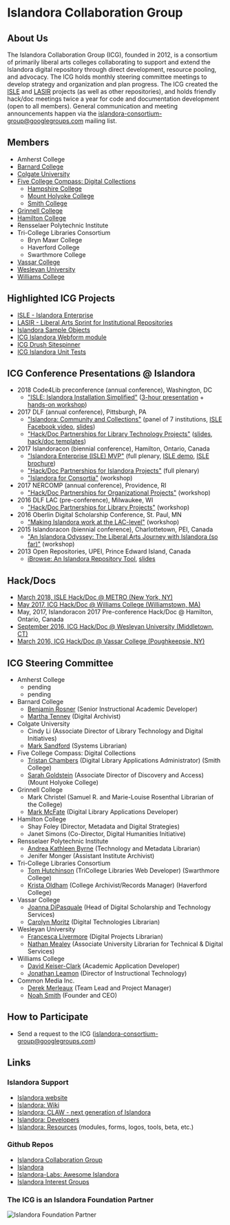 # Islandora Collaboration Group

## About Us
The Islandora Collaboration Group (ICG), founded in 2012, is a consortium of primarily liberal arts colleges collaborating to support and extend the Islandora digital repository through direct development, resource pooling, and advocacy. The ICG holds monthly steering committee meetings to develop strategy and organization and plan progress. The ICG created the [ISLE](https://github.com/Islandora-Collaboration-Group/ISLE) and [LASIR](https://github.com/Islandora-Collaboration-Group/LASIR) projects (as well as other repositories), and holds friendly hack/doc meetings twice a year for code and documentation development (open to all members). General communication and meeting announcements happen via the islandora-consortium-group@googlegroups.com mailing list.

## Members
* Amherst College
* [Barnard College](http://digitalcollections.barnard.edu)
* [Colgate University](https://digitalcollections.colgate.edu/)
* [Five College Compass: Digital Collections](https://compass.fivecolleges.edu/)
  * [Hampshire College](https://compass.fivecolleges.edu/institution/hampshire-college)
  * [Mount Holyoke College](https://compass.fivecolleges.edu/institution/mount-holyoke-college)
  * [Smith College](https://compass.fivecolleges.edu/institution/smith-college)
* [Grinnell College](https://digital.grinnell.edu/)
* [Hamilton College](http://wwww.dhinitiative.org)
* Rensselaer Polytechnic Institute
* Tri-College Libraries Consortium
  * Bryn Mawr College
  * Haverford College
  * Swarthmore College
* [Vassar College](https://digitallibrary.vassar.edu)
* [Wesleyan University](https://digitalcollections.wesleyan.edu/)
* [Williams College](https://unbound.williams.edu)

## Highlighted ICG Projects
* [ISLE - Islandora Enterprise](https://github.com/Islandora-Collaboration-Group/ISLE)
* [LASIR - Liberal Arts Sprint for Institutional Repositories](https://github.com/Islandora-Collaboration-Group/LASIR)
* [Islandora Sample Objects](https://github.com/Islandora-Collaboration-Group/islandora-sample-objects)
* [ICG Islandora Webform module](https://github.com/Islandora-Collaboration-Group/islandora_webform)
* [ICG Drush Sitespinner](https://github.com/Islandora-Collaboration-Group/drush-sitespinner)
* [ICG Islandora Unit Tests](https://github.com/Islandora-Collaboration-Group/icg_islandora_unit_tests)

## ICG Conference Presentations @ Islandora
* 2018 Code4Lib preconference (annual conference), Washington, DC
  * ["ISLE: Islandora Installation Simplified"](https://2018.code4lib.org/workshops/isle-islandora-installation-simplified) ([3-hour presentation](https://drive.google.com/file/d/1mmQh4ZxsQGgEgPwP46MsY8RX4I0fRb9j/view?usp=sharing) + [hands-on workshop](https://drive.google.com/file/d/1zpB5PyEV-PHkV-OmU9FbNjlwCpLRkre2/view?usp=sharing))
* 2017 DLF (annual conference), Pittsburgh, PA
  * ["Islandora: Community and Collections"](https://dlfforum2017.sched.com/event/Bzsu/t5b-islandora-community-and-collections) (panel of 7 institutions, [ISLE Facebook video](https://www.facebook.com/archivists.atbarnard/videos/vb.100000636466830/1785595161471682/?type=2&theater), [slides](https://osf.io/2xrpq/))
  * ["Hack/Doc Partnerships for Library Technology Projects"](https://dlfforum2017.sched.com/event/Bzsr/t4c-working-lunch-hackdoc-partnerships-for-library-technology-projects) ([slides](https://drive.google.com/file/d/1OySkajwr8dyW_4-XDMrRjcbabIvNYSe2/view?usp=sharing), [hack/doc templates](https://github.com/Islandora-Collaboration-Group/icg_information/tree/master/templates_how_to_run_a_hack_doc))
* 2017 Islandoracon (biennial conference), Hamilton, Ontario, Canada
  * ["Islandora Enterprise (ISLE) MVP"](https://docs.google.com/presentation/d/1wj95Dxu4iVt98rahj3QEp73xLFlsAmr_lrjhbzU2jCQ/edit?usp=sharing) (full plenary, [ISLE demo](https://www.youtube.com/watch?v=F30M-x-O1kM), [ISLE brochure](https://drive.google.com/file/d/0BwWnQmDKeQGBUXg2RTFXdFZuUmM/view?usp=sharing))
  * ["Hack/Doc Partnerships for Islandora Projects"](https://docs.google.com/presentation/d/1s0foVJVtNUVb1HJWPhZitHPwzoLfY5fxYCAejLtNAhI/edit?usp=sharing) (full plenary)
  * ["Islandora for Consortia"](https://drive.google.com/file/d/1Y46EEhAm_eYfmSHY_uYs3kcSpEFNJ88k/view?usp=sharing) (workshop)
* 2017 NERCOMP (annual conference), Providence, RI
  * ["Hack/Doc Partnerships for Organizational Projects"](https://events.educause.edu/nercomp-annual-conference/2017/agenda/hackdoc-partnerships-for-organizational-projects) (workshop)
* 2016 DLF LAC (pre-conference), Milwaukee, WI
  * ["Hack/Doc Partnerships for Library Projects"](https://dlfforum2016.sched.org/event/8LFu/s4c-hackdoc-partnerships-for-library-projects) (workshop)
* 2016 Oberlin Digital Scholarship Conference, St. Paul, MN
  * ["Making Islandora work at the LAC-level"](https://www.macalester.edu/library/oberlindsconference/schedule.html#) (workshop)
* 2015 Islandoracon (biennial conference), Charlottetown, PEI, Canada
    * ["An Islandora Odyssey: The Liberal Arts Journey with Islandora (so far)"](https://islandora.ca/camps/conference2015/schedule) (workshop)
* 2013 Open Repositories, UPEI, Prince Edward Island, Canada
  * [iBrowse: An Islandora Repository Tool](https://or2013.net/program/session-schedule/), [slides](https://or2013.net/sites/or2013.net/files/slides/iBrowse-presentation2_0/index.pdf)

## Hack/Docs
* [March 2018, ISLE Hack/Doc @ METRO (New York, NY)](https://islandora-collaboration-group.github.io/icg_information/hack_docs/METRO/)
* [May 2017, ICG Hack/Doc @ Williams College (Williamstown, MA)](https://github.com/Islandora-Collaboration-Group/icg_information/blob/master/hack_docs/meetings/03_Williams_2017.md)
* May, 2017, Islandoracon 2017 Pre-conference Hack/Doc @ Hamilton, Ontario, Canada
* [September 2016, ICG Hack/Doc @ Wesleyan University (Middletown, CT)](https://github.com/Islandora-Collaboration-Group/icg_information/blob/master/hack_docs/meetings/02_Wesleyan_2016.md)
* [March 2016, ICG Hack/Doc @ Vassar College (Poughkeepsie, NY)](https://github.com/Islandora-Collaboration-Group/icg_information/blob/master/hack_docs/meetings/01_Vassar_2016.md)

## ICG Steering Committee
* Amherst College
  * pending
  * pending
* Barnard College
  * [Benjamin Rosner](https://github.com/br2490) (Senior Instructional Academic Developer)
  * [Martha Tenney](https://github.com/MarthaTenney) (Digital Archivist)
* Colgate University
  * Cindy Li (Associate Director of Library Technology and Digital Initiatives)
  * [Mark Sandford](https://github.com/marksandford) (Systems Librarian)
* Five College Compass: Digital Collections
  * [Tristan Chambers](https://github.com/TristanSmithlib) (Digital Library Applications Administrator) (Smith College)
  * [Sarah Goldstein](https://github.com/sgoldste) (Associate Director of Discovery and Access) (Mount Holyoke College)
* Grinnell College
  * Mark Christel (Samuel R. and Marie-Louise Rosenthal Librarian of the College)
  * [Mark McFate](https://github.com/McFateM) (Digital Library Applications Developer)
* Hamilton College
  * Shay Foley (Director, Metadata and Digital Strategies)
  * Janet Simons (Co-Director, Digital Humanities Initiative)
* Rensselaer Polytechnic Institute
  * [Andrea Kathleen Byrne](https://github.com/andreakb) (Technology and Metadata Librarian)
  * Jenifer Monger (Assistant Institute Archivist)
* Tri-College Libraries Consortium
  * [Tom Hutchinson](https://github.com/th5) (TriCollege Libraries Web Developer) (Swarthmore College)
  * [Krista Oldham](https://github.com/koldham) (College Archivist/Records Manager) (Haverford College)
* Vassar College
  * [Joanna DiPasquale](https://github.com/jjdipasquale) (Head of Digital Scholarship and Technology Services)
  * [Carolyn Moritz](https://github.com/exsilica) (Digital Technologies Librarian)
* Wesleyan University
  * [Francesca Livermore](https://github.com/bookishgirl) (Digital Projects Librarian)
  * [Nathan Mealey](https://github.com/nmealey-wesleyan) (Associate University Librarian for Technical & Digital Services)
* Williams College
  * [David Keiser-Clark](https://github.com/dwk2) (Academic Application Developer)
  * [Jonathan Leamon](https://github.com/jmleamon) (Director of Instructional Technology)
* Common Media Inc.
  * [Derek Merleaux](https://github.com/dmer) (Team Lead and Project Manager)
  * [Noah Smith](https://github.com/noahwsmith) (Founder and CEO)

## How to Participate
* Send a request to the ICG (islandora-consortium-group@googlegroups.com)

## Links

### Islandora Support
* [Islandora website](https://islandora.ca)
* [Islandora: Wiki](https://github.com/islandora/islandora/wiki)
* [Islandora: CLAW - next generation of Islandora](https://islandora.ca/CLAW)
* [Islandora: Developers](https://islandora.ca/developers)
* [Islandora: Resources](https://islandora.ca/resources) (modules, forms, logos, tools, beta, etc.)

### Github Repos
* [Islandora Collaboration Group](https://github.com/Islandora-Collaboration-Group)
* [Islandora](https://github.com/Islandora)
* [Islandora-Labs: Awesome Islandora](https://github.com/Islandora-Labs/islandora_awesome)
* [Islandora Interest Groups](https://github.com/islandora-interest-groups)

### The ICG is an Islandora Foundation Partner
![Islandora Foundation Partner](https://github.com/Islandora-Collaboration-Group/icg_information/blob/master/docs/Islandora-Foundation-Partner.png "Islandora Foundation Partner")
